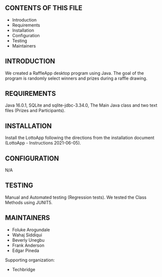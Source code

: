 CONTENTS OF THIS FILE
---------------------

 * Introduction
 * Requirements
 * Installation
 * Configuration
 * Testing
 * Maintainers

INTRODUCTION
------------

We created a RaffleApp desktop program using Java. The goal of the program is randomly select winners and prizes during a raffle drawing. 

REQUIREMENTS
------------

Java 16.0.1, SQLite and sqlite-jdbc-3.34.0, The Main Java class and two text files (Prizes and Participants).

INSTALLATION
------------

Install the LottoApp following the directions from the installation document (LottoApp - Instructions 2021-06-05).

CONFIGURATION
-------------

 N/A
 
TESTING
-------------

 Manual and Automated testing (Regression tests). We tested the Class Methods using JUNIT5.

MAINTAINERS
-----------

 * Foluke Arogundale
 * Wahaj Siddiqui
 * Beverly Unegbu
 * Frank Anderson
 * Edgar Pineda

Supporting organization:

 * Techbridge
